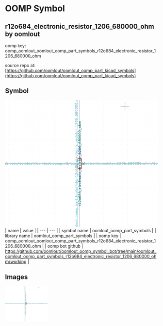# OOMP Symbol  
## r12o684_electronic_resistor_1206_680000_ohm  by oomlout  
  
oomp key: oomp_oomlout_oomlout_oomp_part_symbols_r12o684_electronic_resistor_1206_680000_ohm  
  
source repo at: [https://github.com/oomlout/oomlout_oomp_part_kicad_symbols](https://github.com/oomlout/oomlout_oomp_part_kicad_symbols)  
## Symbol  
  
[![working.png](working_600.png)](working.png)  
| name | value | 
| --- | --- | 
| symbol name | oomlout_oomp_part_symbols | 
| library name | oomlout_oomp_part_symbols | 
| oomp key | oomp_oomlout_oomlout_oomp_part_symbols_r12o684_electronic_resistor_1206_680000_ohm | 
| oomp bot github | https://github.com/oomlout/oomlout_oomp_symbol_bot/tree/main/oomlout_oomlout_oomp_part_symbols_r12o684_electronic_resistor_1206_680000_ohm/working | 
## Images  
  
[![working.png](working_140.png)](working.png)  
